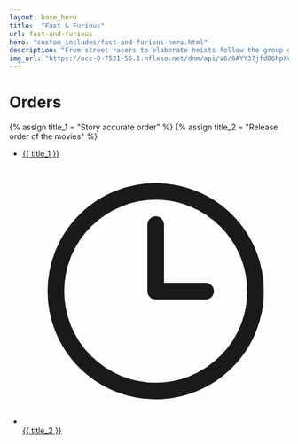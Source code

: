 ```yaml
---
layout: base_hero
title:  "Fast & Furious"
url: fast-and-furious
hero: "custom_includes/fast-and-furious-hero.html"
description: "From street racers to elaborate heists follow the group of Dominic Torretto through the world for exciting adventures."
img_url: "https://occ-0-7521-55.1.nflxso.net/dnm/api/v6/6AYY37jfdO6hpXcMjf9Yu5cnmO0/AAAABWq3Mo-U-cz-SHWzEM71fjR23KYrATFvxrH-oq-LsMIdznV9_d54ZhSCeA-qEHPI5otQBCML6cYjaT4qHiSxu4ALu1-DgsTc9iFu.jpg?r=472"
---
```


# Orders

{% assign title_1 = "Story accurate order" %}
{% assign title_2 = "Release order of the movies" %}

<ul class="orders-list">
  <li>
    <a href="fast-and-furious-story-order.html" class="machete">
    {{ title_1 }}
    </a>
  </li>
  <li>
    <span>
      <svg aria-hidden="true" fill="none" stroke="currentColor"   stroke-width="1.5" viewBox="0 0 24 24" xmlns="http://www.w3.org/2000/svg">
        <path d="M12 6v6h4.5m4.5 0a9 9 0 11-18 0 9 9 0 0118 0z" stroke-linecap="round" stroke-linejoin="round"></path>
      </svg>
    </span>
    <a href="fast-and-furious-release-order.html" class="chronological">
      {{ title_2 }}
    </a>
  </li>
</ul>
